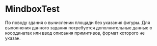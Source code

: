 # MindboxTest
По поводу здания о вычислении площади без указания фигуры.
Для выполнения данного задания потребуется дополнительные данные о координатах или ввод описания примитивов, формат которого не указан.
